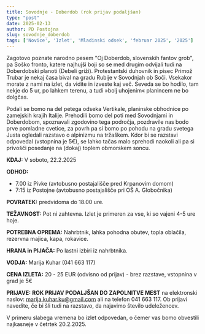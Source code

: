 ```yaml
---
title: Sovodnje - Doberdob (rok prijav podaljšan)
type: "post"
date: 2025-02-13
author: PD Postojna
slug: sovodnje_doberdob
tags: ['Novice', 'Izlet', 'Mladinski odsek', 'februar 2025', '2025']
---
```


Zagotovo poznate narodno pesem "Oj Doberdob, slovenskih fantov grob", pa Soško fronto, katere najhujši boji so se med drugim odvijali tudi na Doberdobski planoti (Debeli griži). Protestantski duhovnik in pisec Primož Trubar je nekaj časa bival na gradu Rubije v Sovodnjah ob Soči. Vsekakor morate z nami na izlet, da vidite in izveste kaj več. Seveda se bo hodilo, tam nekje do 5 ur, po lahkem terenu, a tudi »bolj uhojenim« planincem ne bo dolgčas.

Podali se bomo na del petega odseka Vertikale, planinske obhodnice po zamejskih krajih Italije. Prehodili bomo del poti med Sovodnjami in Doberdobom, spoznavali zgodovino tega področja, pozdravile nas bodo prve pomladne cvetice, za povrh pa si bomo po pohodu na gradu svetega Justa ogledali razstavo o alpinizmu na tržaškem. Kdor bi se razstavi odpovedal (vstopnina je 5€), se lahko tačas malo sprehodi naokoli ali pa si privošči posedanje na (dokaj) toplem obmorskem soncu. 

**KDAJ:** V soboto, 22.2.2025

**ODHOD:** 
- 7.00 iz Pivke (avtobusno postajališče pred Krpanovim domom)
- 7:15 iz Postojne (avtobusno postajališče pri OŠ A. Globočnika) 

**POVRATEK:** predvidoma do 18.00 ure.

**TEŽAVNOST:** Pot ni zahtevna. Izlet je primeren za vse, ki so vajeni 4-5 ure hoje.

**POTREBNA OPREMA:** Nahrbtnik, lahka pohodna obutev, topla oblačila, rezervna majica, kapa, rokavice.

**HRANA in PIJAČA:** Po lastni izbiri iz nahrbtnika.

**VODJA:** Marija Kuhar (041 663 117)

**CENA IZLETA:** 20 - 25 EUR (odvisno od prijav) - brez razstave, vstopnina v grad je 5€ 

**PRIJAVE:** **ROK PRIJAV PODALJŠAN DO ZAPOLNITVE MEST** na elektronski naslov: marija.kuhar.ku@gmail.com ali na telefon 041 663 117. Ob prijavi navedite, če bi šli tudi na razstavo, da najavimo število udeležencev.

V primeru slabega vremena bo izlet odpovedan, o čemer vas bomo obvestili najkasneje v četrtek 20.2.2025.
